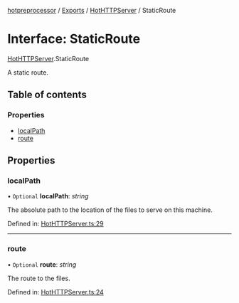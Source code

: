 [hotpreprocessor](../README.md) / [Exports](../modules.md) / [HotHTTPServer](../modules/hothttpserver.md) / StaticRoute

# Interface: StaticRoute

[HotHTTPServer](../modules/hothttpserver.md).StaticRoute

A static route.

## Table of contents

### Properties

- [localPath](hothttpserver.staticroute.md#localpath)
- [route](hothttpserver.staticroute.md#route)

## Properties

### localPath

• `Optional` **localPath**: *string*

The absolute path to the location of the files to
serve on this machine.

Defined in: [HotHTTPServer.ts:29](https://github.com/OurFreeLight/HotPreprocessor/blob/6714234/src/HotHTTPServer.ts#L29)

___

### route

• `Optional` **route**: *string*

The route to the files.

Defined in: [HotHTTPServer.ts:24](https://github.com/OurFreeLight/HotPreprocessor/blob/6714234/src/HotHTTPServer.ts#L24)
